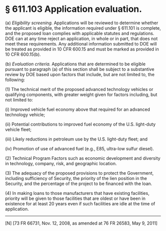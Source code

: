# § 611.103   Application evaluation.

(a) *Eligibility screening.* Applications will be reviewed to determine whether the applicant is eligible, the information required under § 611.101 is complete, and the proposed loan complies with applicable statutes and regulations. DOE can at any time reject an application, in whole or in part, that does not meet these requirements. Any additional information submitted to DOE will be treated as provided in 10 CFR 600.15 and must be marked as provided in 10 CFR 600.15(b).


(b) *Evaluation criteria.* Applications that are determined to be eligible pursuant to paragraph (a) of this section shall be subject to a substantive review by DOE based upon factors that include, but are not limited to, the following:


(1) The technical merit of the proposed advanced technology vehicles or qualifying components, with greater weight given for factors including, but not limited to:


(i) Improved vehicle fuel economy above that required for an advanced technology vehicle;


(ii) Potential contributions to improved fuel economy of the U.S. light-duty vehicle fleet;


(iii) Likely reductions in petroleum use by the U.S. light-duty fleet; and


(iv) Promotion of use of advanced fuel (e.g., E85, ultra-low sulfur diesel).


(2) Technical Program Factors such as economic development and diversity in technology, company, risk, and geographic location.


(3) The adequacy of the proposed provisions to protect the Government, including sufficiency of Security, the priority of the lien position in the Security, and the percentage of the project to be financed with the loan.


(4) In making loans to those manufacturers that have existing facilities, priority will be given to those facilities that are oldest or have been in existence for at least 20 years even if such facilities are idle at the time of application.



---

[N] [73 FR 66731, Nov. 12, 2008, as amended at 76 FR 26583, May 9, 2011]




